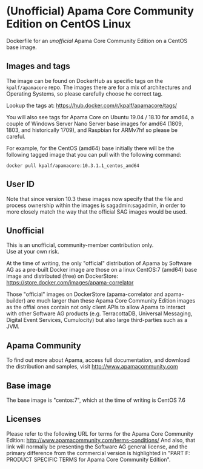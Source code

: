 # (Unofficial) Apama Core Community Edition on CentOS Linux 
Dockerfile for an _unofficial_ Apama Core Community Edition on a CentOS base image.

## Images and tags
The image can be found on DockerHub as specific tags on the `kpalf/apamacore` repo.  The images there are for a mix of architectures and Operating Systems, so please carefully choose he correct tag.

Lookup the tags at: https://hub.docker.com/r/kpalf/apamacore/tags/

You will also see tags for Apama Core on Ubuntu 19.04 / 18.10 for amd64, a couple of Windows Server Nano Server base images for amd64 (1809, 1803, and historically 1709), and Raspbian for ARMv7hf so please be careful.

For example, for the CentOS (amd64) base initially there will be the following tagged image that you can pull with the following command:
```
docker pull kpalf/apamacore:10.3.1.1_centos_amd64
```

## User ID
Note that since version 10.3 these images now specify that the file and process ownership within the images is sagadmin:sagadmin, in order to more closely match the way that the official SAG images would be used.

## Unofficial
This is an unofficial, community-member contribution only.  
Use at your own risk.

At the time of writing, the only "official" distribution of Apama by Software AG as a pre-built Docker image are those on a linux CentOS:7 (amd64) base image and distributed (free) on DockerStore: https://store.docker.com/images/apama-correlator

Those "official" images on DockerStore (apama-correlator and apama-builder) are much larger than these Apama Core Community Edition images as the offial ones contain not only client APIs to allow Apama to interact with other Software AG products (e.g. TerracottaDB, Universal Messaging, Digital Event Services, Cumulocity) but also large third-parties such as a JVM.

## Apama Community
To find out more about Apama, access full documentation, and download the distribution and samples, visit http://www.apamacommunity.com


## Base image
The base image is "centos:7", which at the time of writing is CentOS 7.6


## Licenses
Please refer to the following URL for terms for the Apama Core Community Edition:
http://www.apamacommunity.com/terms-conditions/
And also, that link will normally be presenting the Software AG general license, and the primary difference from the commercial version is highlighted in "PART F: PRODUCT SPECIFIC TERMS for Apama Core Community Edition".

